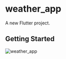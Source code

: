# weather_app

A new Flutter project.

## Getting Started

![weather_app](https://github.com/vasov97/WeatherApp/assets/25417544/5c36df62-88b6-4d16-a7f8-de8637da6217)
